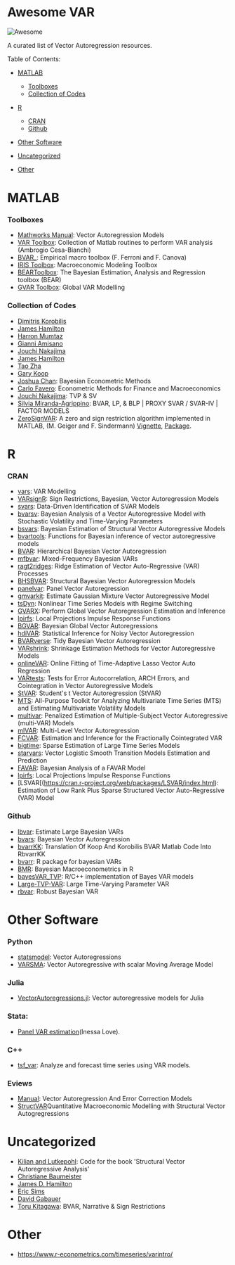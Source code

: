 # Awesome VAR

![Awesome](https://cdn.rawgit.com/sindresorhus/awesome/d7305f38d29fed78fa85652e3a63e154dd8e8829/media/badge.svg)

A curated list of Vector Autoregression resources.

Table of Contents:

-   [MATLAB](#matlab)

    -   [Toolboxes](#toolboxes)
    -   [Collection of Codes](#collection-of-codes)

-   [R](#r)

    -   [CRAN](#cran)
    -   [Github](#github)

-   [Other Software](#other-software)

-   [Uncategorized](#uncategorized)

-   [Other](#other)

# MATLAB

### Toolboxes

-   [Mathworks Manual](https://uk.mathworks.com/help/econ/vector-autoregression-models.html): Vector Autoregression Models
-   [VAR Toolbox](https://github.com/ambropo/VAR-Toolbox): Collection of Matlab routines to perform VAR analysis (Ambrogio Cesa-Bianchi)
-   [BVAR\_](https://github.com/naffe15/BVAR_.git): Empirical macro toolbox (F. Ferroni and F. Canova)
-   [IRIS Toolbox](https://iris.igpmn.org/): Macroeconomic Modeling Toolbox
-   [BEARToolbox](https://www.ecb.europa.eu/pub/research/working-papers/html/bear-toolbox.en.html): The Bayesian Estimation, Analysis and Regression toolbox (BEAR)
-   [GVAR Toolbox](https://sites.google.com/site/gvarmodelling/gvar-toolbox): Global VAR Modelling

### Collection of Codes

-   [Dimitris Korobilis](https://sites.google.com/site/dimitriskorobilis/matlab) 
-   [James Hamilton](https://econweb.ucsd.edu/~jhamilto/software.htm)
-   [Harron Mumtaz](https://sites.google.com/site/hmumtaz77/code?authuser=0)
-   [Gianni Amisano](https://sites.google.com/site/gianniamisanowebsite/code) 
-   [Jouchi Nakajima](https://sites.google.com/site/jnakajimaweb/tvpvar)  
-   [James Hamilton](http://econweb.ucsd.edu/~jhamilto/software.htm#BH)  
-   [Tao Zha](http://www.tzha.net/code)
-   [Gary Koop](http://personal.strath.ac.uk/gary.koop/bayes_matlab_code_by_koop_and_korobilis.html) 
-   [Joshua Chan](https://joshuachan.org/code.html): Bayesian Econometric Methods
-   [Carlo Favero](http://didattica.unibocconi.eu/myigier/doc.php?idDoc=6312&IdUte=48917&idr=1754&Tipo=m&lingua=eng): Econometric Methods for Finance and Macroeconomics
-   [Jouchi Nakajima](https://sites.google.com/site/jnakajimaweb/program): TVP & SV
-   [Silvia Miranda-Agrippino](http://silviamirandaagrippino.com/code-data): BVAR, LP, & BLP \| PROXY SVAR / SVAR-IV \| FACTOR MODELS
-   [ZeroSignVAR](https://www.liechtenstein-institut.li/personen/dr-martin-geiger): A zero and sign restriction algorithm implemented in MATLAB, (M. Geiger and F. Sindermann) [Vignette](https://eeecon.uibk.ac.at/~breitenlechner/data/Vignette.pdf), [Package](https://eeecon.uibk.ac.at/~breitenlechner/data/ZeroSignVAR.zip).

# R

### CRAN

-   [vars](https://cran.r-project.org/web/packages/vars/index.html): VAR Modelling
-   [VARsignR](https://cran.r-project.org/web/packages/VARsignR/index.html): Sign Restrictions, Bayesian, Vector Autoregression Models
-   [svars](https://cran.r-project.org/web/packages/svars/index.html): Data-Driven Identification of SVAR Models
-   [bvarsv](https://cran.r-project.org/web/packages/bvarsv/index.html): Bayesian Analysis of a Vector Autoregressive Model with Stochastic Volatility and Time-Varying Parameters
-   [bsvars](https://github.com/donotdespair/bsvars): Bayesian Estimation of Structural Vector Autoregressive Models
-   [bvartools](https://github.com/franzmohr/bvartools): Functions for Bayesian inference of vector autoregressive models
-   [BVAR](https://github.com/nk027/bvar): Hierarchical Bayesian Vector Autoregression
-   [mfbvar](https://github.com/ankargren/mfbvar): Mixed-Frequency Bayesian VARs
-   [ragt2ridges](https://github.com/wvanwie/ragt2ridges): Ridge Estimation of Vector Auto-Regressive (VAR) Processes
-   [BHSBVAR](https://cran.r-project.org/web/packages/BHSBVAR/index.html): Structural Bayesian Vector Autoregression Models
-   [panelvar](https://cran.r-project.org/web/packages/panelvar/index.html): Panel Vector Autoregression
-   [gmvarkit](https://cran.r-project.org/web/packages/gmvarkit/index.html): Estimate Gaussian Mixture Vector Autoregressive Model
-   [tsDyn](http://github.com/MatthieuStigler/tsDyn/wiki): Nonlinear Time Series Models with Regime Switching
-   [GVARX](https://cran.r-project.org/web/packages/GVARX/index.html): Perform Global Vector Autoregression Estimation and Inference
-   [lpirfs](https://github.com/adaemmerp/lpirfs/): Local Projections Impulse Response Functions
-   [BGVAR](https://cran.r-project.org/web/packages/BGVAR/index.html): Bayesian Global Vector Autoregressions
-   [hdiVAR](https://cran.r-project.org/web/packages/hdiVAR/index.html): Statistical Inference for Noisy Vector Autoregression
-   [BVARverse](https://github.com/nk027/BVARverse): Tidy Bayesian Vector Autoregression
-   [VARshrink](https://github.com/namgillee/VARshrink/): Shrinkage Estimation Methods for Vector Autoregressive Models
-   [onlineVAR](https://cran.r-project.org/web/packages/onlineVAR/index.html): Online Fitting of Time-Adaptive Lasso Vector Auto Regression
-   [VARtests](https://cran.r-project.org/web/packages/VARtests/index.html): Tests for Error Autocorrelation, ARCH Errors, and Cointegration in Vector Autoregressive Models
-   [StVAR](https://cran.r-project.org/web/packages/StVAR/index.html): Student's t Vector Autoregression (StVAR)
-   [MTS](https://cran.r-project.org/web/packages/MTS/index.html): All-Purpose Toolkit for Analyzing Multivariate Time Series (MTS) and Estimating Multivariate Volatility Models
-   [multivar](https://cran.rstudio.com/web/packages/multivar/index.html): Penalized Estimation of Multiple-Subject Vector Autoregressive (multi-VAR) Models
-   [mlVAR](https://cran.r-project.org/web/packages/mlVAR/index.html): Multi-Level Vector Autoregression
-   [FCVAR](https://cran.r-project.org/web/packages/FCVAR/index.html): Estimation and Inference for the Fractionally Cointegrated VAR
-   [bigtime](https://cran.r-project.org/web/packages/bigtime/index.html): Sparse Estimation of Large Time Series Models 
-   [starvars](https://cran.r-project.org/web/packages/starvars/index.html): Vector Logistic Smooth Transition Models Estimation and Prediction
-   [FAVAR](https://cran.r-project.org/web/packages/FAVAR/index.html): Bayesian Analysis of a FAVAR Model
-   [lpirfs](https://cran.r-project.org/web/packages/lpirfs/index.html): Local Projections Impulse Response Functions
-   [LSVAR[(https://cran.r-project.org/web/packages/LSVAR/index.html): Estimation of Low Rank Plus Sparse Structured Vector Auto-Regressive (VAR) Model



### Github

-   [lbvar](https://github.com/gabrielrvsc/lbvar): Estimate Large Bayesian VARs
-   [bvars](https://github.com/joergrieger/bvars): Bayesian Vector Autoregression
-   [bvarrKK](https://github.com/bdemeshev/bvarrKK): Translation Of Koop And Korobilis BVAR Matlab Code Into RbvarrKK
-   [bvarr](https://github.com/bdemeshev/bvarr): R package for bayesian VARs
-   [BMR](https://github.com/kthohr/BMR): Bayesian Macroeconometrics in R
-   [bayesVAR_TVP](https://github.com/GediminasB/bayesVAR_TVP): R/C++ implementation of Bayes VAR models
-   [Large-TVP-VAR](https://github.com/Reckziegel/Large-TVP-VAR): Large Time-Varying Parameter VAR
-   [rbvar](https://github.com/jetroant/rbsvar): Robust Bayesian VAR

# Other Software

### Python

-   [statsmodel](https://www.statsmodels.org/dev/vector_ar.html): Vector Autoregressions
-   [VARSMA](https://github.com/dnguyend/VARsMA): Vector Autoregressive with scalar Moving Average Model

### Julia

-   [VectorAutoregressions.jl](https://github.com/lucabrugnolini/VectorAutoregressions.jl): Vector autoregressive models for Julia

### Stata:

-   [Panel VAR estimation](https://sites.google.com/a/hawaii.edu/inessalove/home/pvar)(Inessa Love).

### C++

-   [tsf_var](https://github.com/fylux/tsf_var): Analyze and forecast time series using VAR models.

### Eviews

-   [Manual](http://www.eviews.com/help/helpintro.html#page/content%2FVAR-Vector_Autoregression_and_Error_Correction_Model.html%23): Vector Autoregression And Error Correction Models
-   [StructVAR](http://www.eviews.com/StructVAR/structvar.html)Quantitative Macroeconomic Modelling with Structural Vector Autogregressions

# Uncategorized

-   [Kilian and Lutkepohl](http://www-personal.umich.edu/~lkilian/book.html): Code for the book 'Structural Vector Autoregressive Analysis'
-   [Christiane Baumeister](https://sites.google.com/site/cjsbaumeister/)
-   [James D. Hamilton](https://econweb.ucsd.edu/~jhamilton/)
-   [Eric Sims](http://sims.princeton.edu/yftp/VARtools/R/)
-   [David Gabauer](https://sites.google.com/view/davidgabauer/use-rpython?authuser=0)
-   [Toru Kitagawa](http://www.homepages.ucl.ac.uk/~uctptk0/Research/research.htm): BVAR, Narrative & Sign Restrictions

# Other

-   <https://www.r-econometrics.com/timeseries/varintro/>
